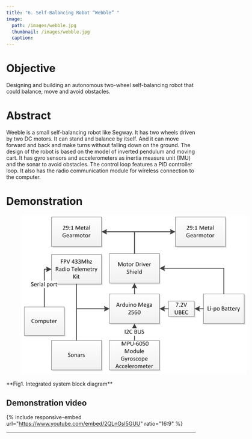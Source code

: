 ```yaml
---
title: "6. Self-Balancing Robot “Webble” "
image:
  path: /images/webble.jpg
  thumbnail: /images/webble.jpg
  caption:
---
```

# Objective
Designing and building an autonomous two-wheel self-balancing robot that could balance, move and avoid obstacles.

# Abstract
Weeble is a small self-balancing robot like Segway. It has two wheels driven by two DC motors. It can stand and balance by itself. And it can move forward and back and make turns without falling down on the ground. The design of the robot is based on the model of inverted pendulum and moving cart. It has gyro sensors and accelerometers as inertia measure unit (IMU) and the sonar to avoid obstacles. The control loop features a PID controller loop. It also has the radio communication module for wireless connection to the computer.

# Demonstration

<figure style="width: 600px" class="align-center">
  <img src="/images/webble_system_block_diagram.PNG" alt="">
  <figcaption></figcaption>
</figure>
**Fig1. Integrated system block diagram**

## Demonstration video

{% include responsive-embed url="https://www.youtube.com/embed/2QLnGsl5GUU" ratio="16:9" %}

---
